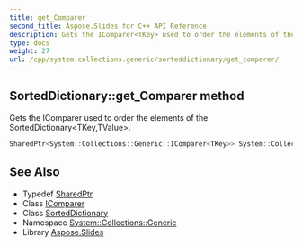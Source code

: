 ```yaml
---
title: get_Comparer
second_title: Aspose.Slides for C++ API Reference
description: Gets the IComparer<TKey> used to order the elements of the SortedDictionary<TKey,TValue>.
type: docs
weight: 27
url: /cpp/system.collections.generic/sorteddictionary/get_comparer/
---
```

## SortedDictionary::get_Comparer method


Gets the IComparer<TKey> used to order the elements of the SortedDictionary<TKey,TValue>.

```cpp
SharedPtr<System::Collections::Generic::IComparer<TKey>> System::Collections::Generic::SortedDictionary<TKey, TValue>::get_Comparer() const
```

## See Also

* Typedef [SharedPtr](../../../system/sharedptr/)
* Class [IComparer](../../icomparer/)
* Class [SortedDictionary](../)
* Namespace [System::Collections::Generic](../../)
* Library [Aspose.Slides](../../../)
